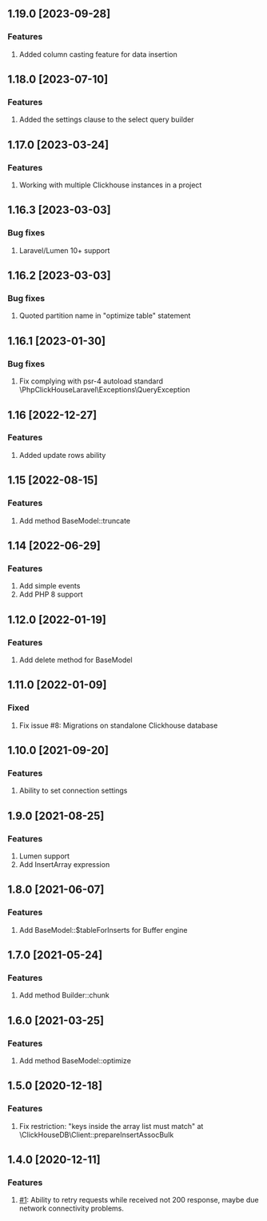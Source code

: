 ## 1.19.0 [2023-09-28]

### Features
1. Added column casting feature for data insertion

## 1.18.0 [2023-07-10]

### Features
1. Added the settings clause to the select query builder

## 1.17.0 [2023-03-24]

### Features
1. Working with multiple Clickhouse instances in a project

## 1.16.3 [2023-03-03]

### Bug fixes
1. Laravel/Lumen 10+ support

## 1.16.2 [2023-03-03]

### Bug fixes
1. Quoted partition name in "optimize table" statement

## 1.16.1 [2023-01-30]

### Bug fixes
1. Fix complying with psr-4 autoload standard \PhpClickHouseLaravel\Exceptions\QueryException

## 1.16 [2022-12-27]

### Features
1. Added update rows ability

## 1.15 [2022-08-15]

### Features
1. Add method BaseModel::truncate

## 1.14 [2022-06-29]

### Features
1. Add simple events
1. Add PHP 8 support

## 1.12.0 [2022-01-19]

### Features
1. Add delete method for BaseModel

## 1.11.0 [2022-01-09]

### Fixed
1. Fix issue #8: Migrations on standalone Clickhouse database

## 1.10.0 [2021-09-20]

### Features
1. Ability to set connection settings

## 1.9.0 [2021-08-25]

### Features
1. Lumen support
1. Add InsertArray expression

## 1.8.0 [2021-06-07]

### Features
1. Add BaseModel::$tableForInserts for Buffer engine

## 1.7.0 [2021-05-24]

### Features
1. Add method Builder::chunk

## 1.6.0 [2021-03-25]

### Features
1. Add method BaseModel::optimize

## 1.5.0 [2020-12-18]

### Features
1. Fix restriction: "keys inside the array list must match" at \ClickHouseDB\Client::prepareInsertAssocBulk

## 1.4.0 [2020-12-11]

### Features
1. [#1](https://github.com/glushkovds/phpclickhouse-laravel/pull/1):  Ability to retry requests while received not 200 response, maybe due network connectivity problems.
